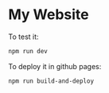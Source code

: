 # My Website

To test it:

```bash
npm run dev
```

To deploy it in github pages:

```bash
npm run build-and-deploy
```
